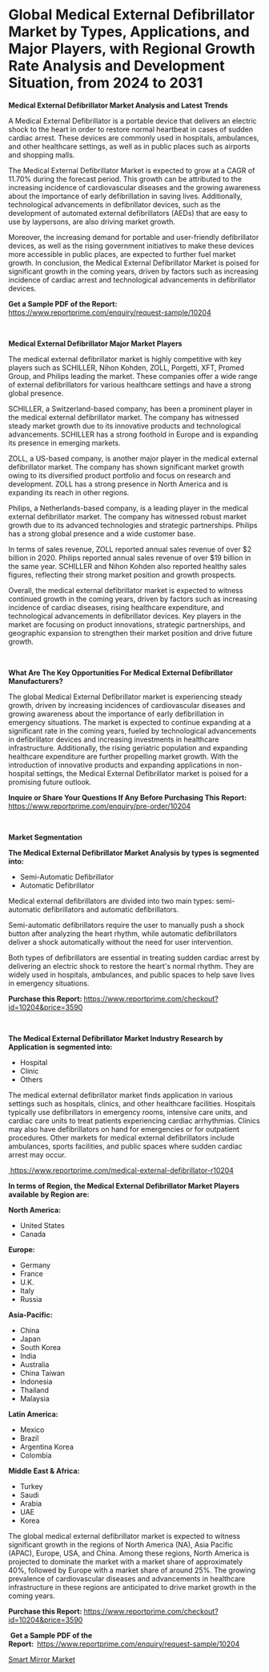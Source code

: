 <p><h1>Global Medical External Defibrillator Market by Types, Applications, and Major Players, with Regional Growth Rate Analysis and Development Situation, from 2024 to 2031</h1></p><p><strong>Medical External Defibrillator Market Analysis and Latest Trends</strong></p>
<p><p>A Medical External Defibrillator is a portable device that delivers an electric shock to the heart in order to restore normal heartbeat in cases of sudden cardiac arrest. These devices are commonly used in hospitals, ambulances, and other healthcare settings, as well as in public places such as airports and shopping malls.</p><p>The Medical External Defibrillator Market is expected to grow at a CAGR of 11.70% during the forecast period. This growth can be attributed to the increasing incidence of cardiovascular diseases and the growing awareness about the importance of early defibrillation in saving lives. Additionally, technological advancements in defibrillator devices, such as the development of automated external defibrillators (AEDs) that are easy to use by laypersons, are also driving market growth.</p><p>Moreover, the increasing demand for portable and user-friendly defibrillator devices, as well as the rising government initiatives to make these devices more accessible in public places, are expected to further fuel market growth. In conclusion, the Medical External Defibrillator Market is poised for significant growth in the coming years, driven by factors such as increasing incidence of cardiac arrest and technological advancements in defibrillator devices.</p></p>
<p><strong>Get a Sample PDF of the Report:&nbsp;</strong> <a href="https://www.reportprime.com/enquiry/request-sample/10204">https://www.reportprime.com/enquiry/request-sample/10204</a></p>
<p>&nbsp;</p>
<p><strong>Medical External Defibrillator Major Market Players</strong></p>
<p><p>The medical external defibrillator market is highly competitive with key players such as SCHILLER, Nihon Kohden, ZOLL, Porgetti, XFT, Promed Group, and Philips leading the market. These companies offer a wide range of external defibrillators for various healthcare settings and have a strong global presence.</p><p>SCHILLER, a Switzerland-based company, has been a prominent player in the medical external defibrillator market. The company has witnessed steady market growth due to its innovative products and technological advancements. SCHILLER has a strong foothold in Europe and is expanding its presence in emerging markets.</p><p>ZOLL, a US-based company, is another major player in the medical external defibrillator market. The company has shown significant market growth owing to its diversified product portfolio and focus on research and development. ZOLL has a strong presence in North America and is expanding its reach in other regions.</p><p>Philips, a Netherlands-based company, is a leading player in the medical external defibrillator market. The company has witnessed robust market growth due to its advanced technologies and strategic partnerships. Philips has a strong global presence and a wide customer base.</p><p>In terms of sales revenue, ZOLL reported annual sales revenue of over $2 billion in 2020. Philips reported annual sales revenue of over $19 billion in the same year. SCHILLER and Nihon Kohden also reported healthy sales figures, reflecting their strong market position and growth prospects.</p><p>Overall, the medical external defibrillator market is expected to witness continued growth in the coming years, driven by factors such as increasing incidence of cardiac diseases, rising healthcare expenditure, and technological advancements in defibrillator devices. Key players in the market are focusing on product innovations, strategic partnerships, and geographic expansion to strengthen their market position and drive future growth.</p></p>
<p>&nbsp;</p>
<p><strong>What Are The Key Opportunities For Medical External Defibrillator Manufacturers?</strong></p>
<p><p>The global Medical External Defibrillator market is experiencing steady growth, driven by increasing incidences of cardiovascular diseases and growing awareness about the importance of early defibrillation in emergency situations. The market is expected to continue expanding at a significant rate in the coming years, fueled by technological advancements in defibrillator devices and increasing investments in healthcare infrastructure. Additionally, the rising geriatric population and expanding healthcare expenditure are further propelling market growth. With the introduction of innovative products and expanding applications in non-hospital settings, the Medical External Defibrillator market is poised for a promising future outlook.</p></p>
<p><strong>Inquire or Share Your Questions If Any Before Purchasing This Report:</strong> <a href="https://www.reportprime.com/enquiry/pre-order/10204">https://www.reportprime.com/enquiry/pre-order/10204</a></p>
<p>&nbsp;</p>
<p><strong>Market Segmentation</strong></p>
<p><strong>The Medical External Defibrillator Market Analysis by types is segmented into:</strong></p>
<p><ul><li>Semi-Automatic Defibrillator</li><li>Automatic Defibrillator</li></ul></p>
<p><p>Medical external defibrillators are divided into two main types: semi-automatic defibrillators and automatic defibrillators. </p><p>Semi-automatic defibrillators require the user to manually push a shock button after analyzing the heart rhythm, while automatic defibrillators deliver a shock automatically without the need for user intervention.</p><p>Both types of defibrillators are essential in treating sudden cardiac arrest by delivering an electric shock to restore the heart's normal rhythm. They are widely used in hospitals, ambulances, and public spaces to help save lives in emergency situations.</p></p>
<p><strong>Purchase this Report:&nbsp;</strong><a href="https://www.reportprime.com/checkout?id=10204&price=3590">https://www.reportprime.com/checkout?id=10204&price=3590</a></p>
<p>&nbsp;</p>
<p><strong>The Medical External Defibrillator Market Industry Research by Application is segmented into:</strong></p>
<p><ul><li>Hospital</li><li>Clinic</li><li>Others</li></ul></p>
<p><p>The medical external defibrillator market finds application in various settings such as hospitals, clinics, and other healthcare facilities. Hospitals typically use defibrillators in emergency rooms, intensive care units, and cardiac care units to treat patients experiencing cardiac arrhythmias. Clinics may also have defibrillators on hand for emergencies or for outpatient procedures. Other markets for medical external defibrillators include ambulances, sports facilities, and public spaces where sudden cardiac arrest may occur.</p></p>
<p><a href="https://www.reportprime.com/medical-external-defibrillator-r10204">&nbsp;https://www.reportprime.com/medical-external-defibrillator-r10204</a></p>
<p><strong>In terms of Region, the Medical External Defibrillator Market Players available by Region are:</strong></p>
<p>
    <p> <strong> North America: </strong>
        <ul>
            <li>United States</li>
            <li>Canada</li>
        </ul>
        </p> 
    <p> <strong> Europe: </strong>
        <ul>
            <li>Germany</li>
            <li>France</li>
            <li>U.K.</li>
            <li>Italy</li>
            <li>Russia</li>
        </ul>
        </p> 
    <p> <strong> Asia-Pacific: </strong>
        <ul>
            <li>China</li>
            <li>Japan</li>
            <li>South Korea</li>
            <li>India</li>
            <li>Australia</li>
            <li>China Taiwan</li>
            <li>Indonesia</li>
            <li>Thailand</li>
            <li>Malaysia</li>
        </ul>
        </p> 
    <p> <strong> Latin America: </strong>
        <ul>
            <li>Mexico</li>
            <li>Brazil</li>
            <li>Argentina Korea</li>
            <li>Colombia</li>
        </ul>
        </p> 
    <p> <strong> Middle East & Africa: </strong>
        <ul>
            <li>Turkey</li>
            <li>Saudi</li>
            <li>Arabia</li>
            <li>UAE</li>
            <li>Korea</li>
        </ul>
    </p>
    </p>
<p><p>The global medical external defibrillator market is expected to witness significant growth in the regions of North America (NA), Asia Pacific (APAC), Europe, USA, and China. Among these regions, North America is projected to dominate the market with a market share of approximately 40%, followed by Europe with a market share of around 25%. The growing prevalence of cardiovascular diseases and advancements in healthcare infrastructure in these regions are anticipated to drive market growth in the coming years.</p></p>
<p><strong>Purchase this Report: </strong><a href="https://www.reportprime.com/checkout?id=10204&price=3590">https://www.reportprime.com/checkout?id=10204&price=3590</a></p>
<p>&nbsp;<strong>Get a Sample PDF of the Report:&nbsp;&nbsp;</strong><a href="https://www.reportprime.com/enquiry/request-sample/10204">https://www.reportprime.com/enquiry/request-sample/10204</a></p>
<p><strong></strong></p>
<p><p><a href="https://meowing-canidae-761.notion.site/Smart-Mirror-Market-Research-Report-Its-History-and-Forecast-2024-to-2031-23c7d3b6acb54c8ca09ad438e11b9ea8">Smart Mirror Market</a></p></p>